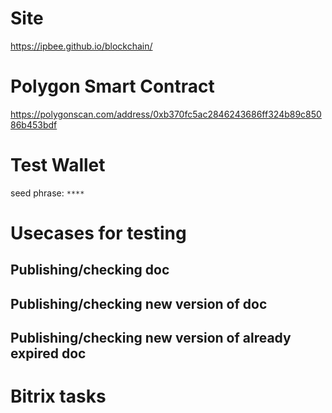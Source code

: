 # Site
https://ipbee.github.io/blockchain/

# Polygon Smart Contract
https://polygonscan.com/address/0xb370fc5ac2846243686ff324b89c85086b453bdf

# Test Wallet
seed phrase: `****`

# Usecases for testing

## Publishing/checking doc

## Publishing/checking new version of doc

## Publishing/checking new version of already expired doc

# Bitrix tasks

